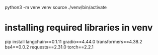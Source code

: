 


python3 -m venv venv
source ./venv/bin/activate


# installing required libraries in venv
pip install langchain==0.1.11 gradio==4.44.0 transformers==4.38.2 bs4==0.0.2 requests==2.31.0 torch==2.2.1

